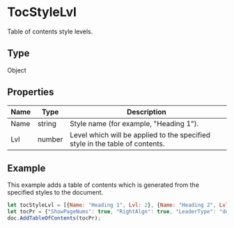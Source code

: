 # TocStyleLvl

Table of contents style levels.

## Type

Object

## Properties

| Name | Type | Description |
| ---- | ---- | ----------- |
| Name | string | Style name (for example, "Heading 1"). |
| Lvl | number | Level which will be applied to the specified style in the table of contents. |


## Example

This example adds a table of contents which is generated from the specified styles to the document.

```javascript editor-docx
let tocStyleLvl = [{Name: "Heading 1", Lvl: 2}, {Name: "Heading 2", Lvl: 3}];
let tocPr = {"ShowPageNums": true, "RightAlgn": true, "LeaderType": "dot", "FormatAsLinks": true, "BuildFrom": {"StylesLvls": tocStyleLvl}, "TocStyle": "standard"};
doc.AddTableOfContents(tocPr);
```
